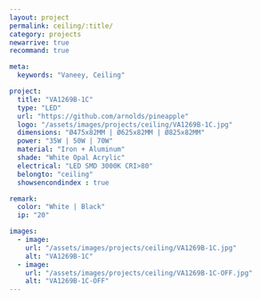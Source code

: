```yaml
---
layout: project
permalink: ceiling/:title/
category: projects
newarrive: true
recommand: true

meta:
  keywords: "Vaneey, Ceiling"

project:
  title: "VA1269B-1C"
  type: "LED"
  url: "https://github.com/arnolds/pineapple"
  logo: "/assets/images/projects/ceiling/VA1269B-1C.jpg"
  dimensions: "Ø475x82MM | Ø625x82MM | Ø825x82MM"
  power: "35W | 50W | 70W"
  material: "Iron + Aluminum"
  shade: "White Opal Acrylic"
  electrical: "LED SMD 3000K CRI>80"
  belongto: "ceiling"
  showsencondindex : true

remark:
  color: "White | Black"
  ip: "20"

images:
  - image:
    url: "/assets/images/projects/ceiling/VA1269B-1C.jpg"
    alt: "VA1269B-1C"
  - image:
    url: "/assets/images/projects/ceiling/VA1269B-1C-OFF.jpg"
    alt: "VA1269B-1C-OFF"
---
```

